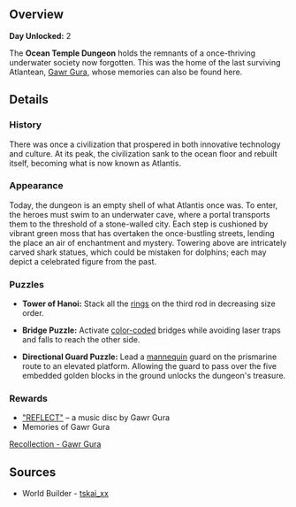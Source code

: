 <!-- title: Ocean Temple Dungeon -->
<!-- quote: Finally... My story begins here! -->
<!-- chapters: 0 -->
<!-- images: (Ocean Temple Dungeon's Entrance Overview #1), (Ocean Temple Dungeon's Entrance Overview #2), (Ocean Temple Dungeon Overview #1), (Ocean Temple Dungeon Overview #2), (Heroes Exploring The Dungeon), (Ocean Temple Dungeon In The Chapter 1 Trailer) -->
<!-- model: false -->

## Overview

**Day Unlocked:** 2

The **Ocean Temple Dungeon** holds the remnants of a once-thriving underwater society now forgotten. This was the home of the last surviving Atlantean, [Gawr Gura,](#entry:gura-entry) whose memories can also be found here.

## Details

### History

There was once a civilization that prospered in both innovative technology and culture. At its peak, the civilization sank to the ocean floor and rebuilt itself, becoming what is now known as Atlantis.

### Appearance

Today, the dungeon is an empty shell of what Atlantis once was. To enter, the heroes must swim to an underwater cave, where a portal transports them to the threshold of a stone-walled city. Each step is cushioned by vibrant green moss that has overtaken the once-bustling streets, lending the place an air of enchantment and mystery. Towering above are intricately carved shark statues, which could be mistaken for dolphins; each may depict a celebrated figure from the past.

### Puzzles

- **Tower of Hanoi:** Stack all the [rings](https://www.youtube.com/live/bOIlLaFiiE4?si=9T-46rQ15ghlkjRc&t=5810) on the third rod in decreasing size order.

- **Bridge Puzzle:** Activate [color-coded](https://www.youtube.com/live/bOIlLaFiiE4?si=RRQ8rSSECOvsw8e_&t=6098) bridges while avoiding laser traps and falls to reach the other side.

- **Directional Guard Puzzle:** Lead a [mannequin](https://www.youtube.com/live/bOIlLaFiiE4?si=-QX63tFq7Cp2tcxT&t=6384) guard on the prismarine route to an elevated platform. Allowing the guard to pass over the five embedded golden blocks in the ground unlocks the dungeon's treasure.

### Rewards

- ["REFLECT"](https://youtu.be/nCQ_zZIiGLA?si=SEr2O2h7CBt2t-05) – a music disc by Gawr Gura
- Memories of Gawr Gura

[Recollection - Gawr Gura](#embed:https://www.youtube.com/watch?v=SDnRHwpnIH4)

## Sources

- World Builder - [tskai_xx](https://x.com/tskai_xx/)
